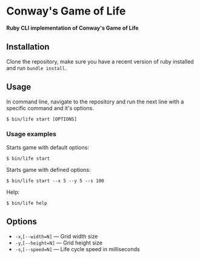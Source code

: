 # Conway's Game of Life

**Ruby CLI implementation of Conway's Game of Life**

Installation
-----

Clone the repository, make sure you have a recent version of ruby installed and run `bundle install`.

Usage
-----

In command line, navigate to the repository and run the next line with a specific command and it's options.

```
$ bin/life start [OPTIONS]
```

### Usage examples

Starts game with default options:
```
$ bin/life start
```
Starts game with defined options:
```
$ bin/life start --x 5 --y 5 --s 100
```
Help:
```
$ bin/life help
```

Options
--------

* `-x`,`[--width=N]` — Grid width size
* `-y`,`[--height=N]` — Grid height size
* `-s`,`[--speed=N]` — Life cycle speed in milliseconds
